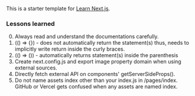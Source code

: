 This is a starter template for [Learn Next.js](https://nextjs.org/learn).

### Lessons learned

0. Always read and understand the documentations carefully.
1. (() => {}) - does not automatically return the statement(s) thus, needs to implicitly write return inside the curly braces.
2. (() => ()) - automatically returns statement(s) inside the parenthesis
3. Create next.config.js and export image property domain when using external sources.
4. Directly fetch external API on components' getServerSideProps().
5. Do not name assets index other than your index.js in /pages/index. GitHub or Vercel gets confused when any assets are named index.